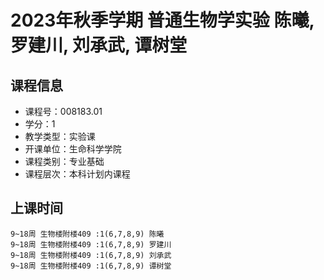 # 2023年秋季学期 普通生物学实验 陈曦, 罗建川, 刘承武, 谭树堂






## 课程信息

- 课程号：008183.01
- 学分：1
- 教学类型：实验课
- 开课单位：生命科学学院
- 课程类别：专业基础
- 课程层次：本科计划内课程

## 上课时间

```
9~18周 生物楼附楼409 :1(6,7,8,9) 陈曦
9~18周 生物楼附楼409 :1(6,7,8,9) 罗建川
9~18周 生物楼附楼409 :1(6,7,8,9) 刘承武
9~18周 生物楼附楼409 :1(6,7,8,9) 谭树堂
```

